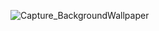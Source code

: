 ![Capture_BackgroundWallpaper](https://user-images.githubusercontent.com/54750557/188502510-17522fbe-72f5-4f10-ad08-714d2a8f4a9b.PNG)
